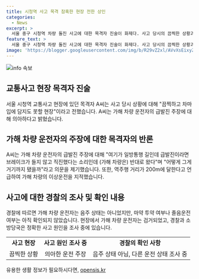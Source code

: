 ```yaml
---
title: 시청역 사고 목격 참혹한 현장 전한 상인
categories:
  - News
excerpt: >
  서울 중구 시청역 차량 돌진 사고에 대한 목격자 진술이 화제다. 사고 당시의 끔찍한 상황과 가해 차량 운전자의 급발진 주장에 대한 의아함이 대두되고 있다. 차량은 역주행을 하며 횡단보도에 있는 보행자들을 친 후 펜스를 뚫고 보행자들을 덮쳤으며, 이로 인해 9명이 사망하고 4명이 다쳤다. 경찰과 소방당국은 사고의 정확한 원인을 조사 중이다.
feature_text: >
  서울 중구 시청역 차량 돌진 사고에 대한 목격자 진술이 화제다. 사고 당시의 끔찍한 상황과 가해 차량 운전자의 급발진 주장에 대한 의아함이 대두되고 있다. 차량은 역주행을 하며 횡단보도에 있는 보행자들을 친 후 펜스를 뚫고 보행자들을 덮쳤으며, 이로 인해 9명이 사망하고 4명이 다쳤다. 경찰과 소방당국은 사고의 정확한 원인을 조사 중이다.
image: 'https://blogger.googleusercontent.com/img/b/R29vZ2xl/AVvXsEixyZcFfHzMRdzZMjFBmAUKJYCLCGyLL1o632UiGVXcaFdKo_bkvkuCioo0uUKlGfBVcT3P84aROyZIXSBEx3Aw5nCQ3pTgDom1WDC4m8eifvWiAmWEEVb4x6G_l8C0QH225ldMjyaFvpxGEBGNO37VmDTDMHGhJPq73UglMfDca1-0aw/s1600/blogspot.png'
---
```


<p><img src="https://blogger.googleusercontent.com/img/b/R29vZ2xl/AVvXsEixyZcFfHzMRdzZMjFBmAUKJYCLCGyLL1o632UiGVXcaFdKo_bkvkuCioo0uUKlGfBVcT3P84aROyZIXSBEx3Aw5nCQ3pTgDom1WDC4m8eifvWiAmWEEVb4x6G_l8C0QH225ldMjyaFvpxGEBGNO37VmDTDMHGhJPq73UglMfDca1-0aw/s1600/blogspot.png" alt="info 속보" /></p>

<h2 data-ke-size="size26">교통사고 현장 목격자 진술</h2>

<p data-ke-size="size16">서울 시청역 교통사고 현장에 있던 목격자 A씨는 사고 당시 상황에 대해 "끔찍하고 차마 입에 담지도 못할 현장"이라고 전했습니다. A씨는 가해 차량 운전자의 급발진 주장에 대해 의아하다고 밝혔습니다.</p>

<h2 data-ke-size="size26">가해 차량 운전자의 주장에 대한 목격자의 반론</h2>

<p data-ke-size="size16">A씨는 가해 차량 운전자의 급발진 주장에 대해 "여기가 일방통행 길인데 급발진이라면 브레이크가 들지 않고 직진했다는 소리인데 (가해 차량은) 반대로 왔다"며 "어떻게 그게 거기까지 됐을까"라고 의문을 제기했습니다. 또한, 역주행 거리가 200m에 달한다고 언급하여 가해 차량의 이상운전을 지적했습니다.</p>

<h2 data-ke-size="size26">사고에 대한 경찰의 조사 및 확인 내용</h2>

<p data-ke-size="size16">경찰에 따르면 가해 차량 운전자는 음주 상태는 아니었지만, 마약 투약 여부나 졸음운전 여부는 아직 확인되지 않았습니다. 현장에서 가해 차량 운전자는 검거되었고, 경찰과 소방당국은 정확한 사고 원인을 조사 중에 있습니다.</p>

<table>
  <tr>
    <td style="text-align: center; height: 17px;"><b>사고 현장</b></td>
    <td style="text-align: center; height: 17px;"><b>사고 원인 조사 중</b></td>
    <td style="text-align: center; height: 17px;"><b>경찰의 확인 사항</b></td>
  </tr>
  <tr>
    <td style="text-align: center; height: 17px;">끔찍한 상황</td>
    <td style="text-align: center; height: 17px;">의아한 운전 주장</td>
    <td style="text-align: center; height: 17px;">음주 상태 아님, 다른 운전 상태 조사 중</td>
  </tr>
</table>
유용한 생활 정보가 필요하시다면, <a href="https://opensis.kr" rel="dofollow">opensis.kr</a>


